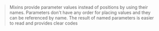 >Mixins provide parameter values instead of positions by using their names. Parameters don't have any order for placing values and they can be referenced by name. The result of named parameters is easier to read and provides clear codes